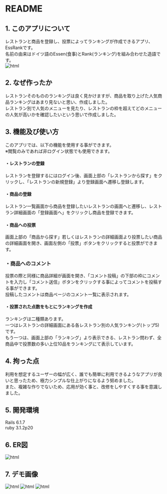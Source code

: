 # README

<h2>1. このアプリについて</h2>
レストランと商品を登録し、投票によってランキングが作成できるアプリ、EssRankです。<br>
名前の由来はドイツ語のEssen(食事)とRank(ランキング)を組み合わせた造語です。<br>
<img src="https://user-images.githubusercontent.com/104680845/199919710-87b0c4b4-ed04-4072-ac2a-1237678c0451.png" alt="html" title="html">

<h2>2. なぜ作ったか</h2>
レストランそのもののランキングは良く見かけますが、商品を取り上げた人気商品ランキングはあまり見ないと思い、作成しました。<br>
レストラン別で人気のメニューを見たり、レストランの枠を超えてどのメニューの人気が高いかを確認したいという思いで作成しました。

<h2>3. 機能及び使い方</h2>
このアプリでは、以下の機能を使用する事ができます。<br>
※閲覧のみであれば非ログイン状態でも使用できます。<br>
<h4>・レストランの登録</h4>
レストランを登録するにはログイン後、画面上部の「レストランから探す」をクリックし、「レストランの新規登録」より登録画面へ遷移し登録します。
<h4>・商品の登録</h4>
レストラン一覧画面から商品を登録したいレストランの画面へと遷移し、レストラン詳細画面の「登録画面へ」をクリックし商品を登録できます。
<h4>・商品への投票</h4>
画面上部の「商品から探す」若しくはレストランの詳細画面より投票したい商品の詳細画面を開き、画面左側の「投票」ボタンをクリックすると投票ができます。
<h3>・商品へのコメント</h4>
投票の際と同様に商品詳細が画面を開き、「コメント投稿」の下部の枠にコメントを入力し「コメント送信」ボタンをクリックする事によってコメントを投稿する事ができます。<br>
投稿したコメントは商品ページのコメント一覧に表示されます。
<h4>・投票された点数をもとにランキングを作成</h4>
ランキングは二種類あります。<br>
一つはレストランの詳細画面にある各レストラン別の人気ランキング(トップ5)です。<br>
もう一つは、画面上部の「ランキング」より表示できる、レストラン問わず、全商品中で投票数の多い上位10品をランキングにて表示しています。

<h2>4. 拘った点</h2>
利用を想定するユーザーの幅が広く、誰でも簡単に利用できるようなアプリが良いと思ったため、極力シンプルな仕上がりになるよう努めました。<br>
また、複雑な作りでないため、応用が効く事と、改修をしやすくする事を意識しました。

<h2>5. 開発環境</h2>
Rails 6.1.7<br>
ruby 3.1.2p20

<h2>6. ER図</h2>
<img src="https://user-images.githubusercontent.com/104680845/199914474-858ac8b4-fca4-4921-a0d0-61bc4cb46beb.png" alt="html" title="html">

<h2>7. デモ画像</h2>
<img src="https://user-images.githubusercontent.com/104680845/199919849-6f46cbe5-d6e7-414d-a41a-fb79bc2f7143.png" alt="html" title="html">
<img src="https://user-images.githubusercontent.com/104680845/199919955-a1d327bd-4ff5-4494-b70c-43bfb62b2c7a.png" alt="html" title="html">
<img src="https://user-images.githubusercontent.com/104680845/199920056-6fedcb5b-f884-4640-aec4-496ad06d34de.png" alt="html" title="html">

